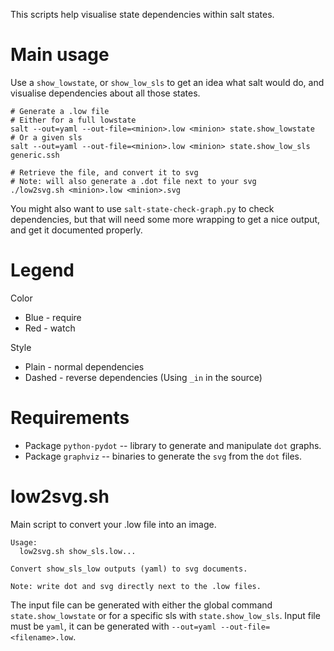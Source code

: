 This scripts help visualise state dependencies within salt states.

# Main usage

Use a `show_lowstate`, or `show_low_sls` to get an idea what salt would do, and
visualise dependencies about all those states.

```
# Generate a .low file
# Either for a full lowstate
salt --out=yaml --out-file=<minion>.low <minion> state.show_lowstate
# Or a given sls
salt --out=yaml --out-file=<minion>.low <minion> state.show_low_sls generic.ssh

# Retrieve the file, and convert it to svg
# Note: will also generate a .dot file next to your svg
./low2svg.sh <minion>.low <minion>.svg
```

You might also want to use `salt-state-check-graph.py` to check dependencies,
but that will need some more wrapping to get a nice output, and get it
documented properly.


# Legend

Color

  * Blue - require
  * Red - watch

Style

  * Plain - normal dependencies
  * Dashed - reverse dependencies (Using `_in` in the source)

# Requirements

  * Package `python-pydot` -- library to generate and manipulate `dot` graphs.
  * Package `graphviz` -- binaries to generate the `svg` from the `dot` files.

# low2svg.sh

Main script to convert your .low file into an image.

```
Usage:
  low2svg.sh show_sls.low...

Convert show_sls_low outputs (yaml) to svg documents.

Note: write dot and svg directly next to the .low files.
```

The input file can be generated with either the global command
`state.show_lowstate` or for a specific sls with `state.show_low_sls`.
Input file must be `yaml`, it can be generated with
`--out=yaml --out-file=<filename>.low`.
